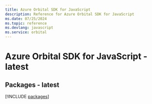 ```yaml
---
title: Azure Orbital SDK for JavaScript
description: Reference for Azure Orbital SDK for JavaScript
ms.date: 07/25/2024
ms.topic: reference
ms.devlang: javascript
ms.service: orbital
---
```

# Azure Orbital SDK for JavaScript - latest
## Packages - latest
[!INCLUDE [packages](orbital-index.md)]